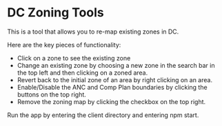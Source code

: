 # DC Zoning Tools
This is a tool that allows you to re-map existing zones in DC. 

Here are the key pieces of functionality:
* Click on a zone to see the existing zone
* Change an existing zone by choosing a new zone in the search bar in the top left and then clicking on a zoned area.
* Revert back to the initial zone of an area by right clicking on an area.
* Enable/Disable the ANC and Comp Plan boundaries by clicking the buttons on the top right.
* Remove the zoning map by clicking the checkbox on the top right.

Run the app by entering the client directory and entering npm start.